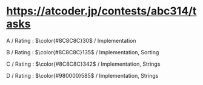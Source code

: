 # https://atcoder.jp/contests/abc314/tasks

A / Rating : $\color{#8C8C8C}30$ / Implementation

B / Rating : $\color{#8C8C8C}135$ / Implementation, Sorting

C / Rating : $\color{#8C8C8C}342$ / Implementation, Strings

D / Rating : $\color{#980000}585$ / Implementation, Strings

